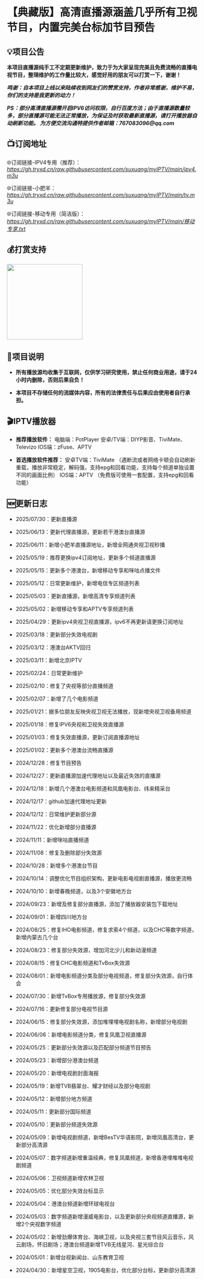 # 【典藏版】高清直播源涵盖几乎所有卫视节目，内置完美台标加节目预告

## 💡项目公告

**本项目直播源纯手工不定期更新维护，致力于为大家呈现完美且免费流畅的直播电视节目，整理维护的工作量比较大，感觉好用的朋友可以打赏一下，谢谢！**

**_鸣谢：自本项目上线以来陆续收到网友们的赞赏支持，作者非常感谢，维护不易，你们的支持是我更新的动力！_**

**_PS：部分高清直播源需开启IPV6访问权限，自行百度方法；由于直播源数量较多，部分直播源可能无法正常播放，为保证及时获取最新直播源，请打开播放器自动刷新功能。
为方便交流沟通特提供作者邮箱：767083096@qq.com_**

## 📺订阅地址

🌐订阅链接-IPV4专用（推荐）：_https://gh.tryxd.cn/raw.githubusercontent.com/suxuang/myIPTV/main/ipv4.m3u_

🌐订阅链接-小肥羊：_https://gh.tryxd.cn/raw.githubusercontent.com/suxuang/myIPTV/main/tv.m3u_

🌐订阅链接-移动专用（简洁版）：_https://gh.tryxd.cn/raw.githubusercontent.com/suxuang/myIPTV/main/移动专享.txt_

## 💰打赏支持
<p>
<img width="200" height="200" src="https://gitee.com/suxuang/logo/raw/master/logo/%E8%B5%9E%E8%B5%8F.png">
</p>

## 📖项目说明

- **所有播放源均收集于互联网，仅供学习研究使用，禁止任何商业用途，请于24小时内删除，否则后果自负！**

- **本项目不存储任何的流媒体内容，所有的法律责任与后果应由使用者自行承担。**

## 🎬IPTV播放器

- **推荐播放软件：**
电脑端：PotPlayer 安卓/TV端：DIYP影音、TiviMate、Televizo IOS端：zFuse、APTV

- **首选播放软件推荐：**
安卓TV端：TiviMate （遇断流或者网络卡顿会自动刷新重载，播放非常稳定，解码强，支持epg和回看功能，支持每个频道单独设置不同的画面比例）
IOS端：APTV （免费版可使用一套配置，支持epg和回看功能）

## 🆕更新日志

- 2025/07/30：更新直播源

- 2025/06/13：更新代理直播源，更新若干港澳台直播源

- 2025/06/11：新增小肥羊直播源地址，新增全网通央视卫视秒播

- 2025/05/19：推荐更换ipv4订阅地址，更新多个频道直播源

- 2025/05/15：更新多个港澳台，新增移动专享和咪咕点播文件

- 2025/05/12：日常更新维护，新增电信专区频道列表

- 2025/05/03：更新直播源，新增高清专享频道列表

- 2025/05/02：新增移动专享和APTV专享频道列表

- 2025/04/29：更新ipv4央视卫视直播源，ipv6不再更新请更换订阅地址

- 2025/03/18：更新部分失效电视剧

- 2025/03/12：港澳台AKTV回归

- 2025/03/11：新增北京IPTV

- 2025/02/24：日常更新维护

- 2025/02/10：修复了央视等部分直播频道

- 2025/02/07：新增了几个电影频道

- 2025/01/21：据多位朋友反映央视卫视无法播放，现新增央视卫视备用频道

- 2025/01/18：修复IPV6央视和卫视失效直播源

- 2025/01/03：修复失效直播源，更新订阅直播源地址

- 2025/01/02：更新多个港澳台流畅直播源

- 2024/12/28：修复节目预告

- 2024/12/27：更新直播源加速代理地址以及最近失效的直播源

- 2024/12/18：新增几个港澳台电影频道和凤凰电影台、纬来精采台

- 2024/12/17：github加速代理地址更新

- 2024/12/12：日常维护更新部分源

- 2024/11/22：优化新增部分直播源

- 2024/11/11：新增咪咕直播频道

- 2024/11/08：修复及删除部分失效源

- 2024/10/28：新增多个港澳台节目

- 2024/10/14：调整优化节目组织架构，更新电影电视剧直播源，播放更流畅

- 2024/10/10：新增春晚频道，以及3个安徽地方台

- 2024/09/23：新增及修复部分直播源，添加了播放器安装包下载地址

- 2024/09/01：新增四川地方台

- 2024/08/25：修复IHO电影频道，修复求索4个频道，以及CHC等数字频道，新增内蒙古几个台

- 2024/08/23：修复部分失效源，增加河北少儿和新动漫频道

- 2024/08/15：修复CHC电影频道和TvBox失效源

- 2024/08/01：新增电影频道分类及部分电视频道，修复部分失效源，自行体会

- 2024/07/30：新增TvBox专用播放源，修复部分失效源

- 2024/07/16：更新修复部分电视节目源

- 2024/06/15：修复部分失效源，添加堆埋埋电视剧名称，新增部分电视剧

- 2024/06/06：新增电影频道分类，修复凤凰卫视直播源

- 2024/05/25：更新部分失效源以及匹配部分频道节目预告
  
- 2024/05/23：新增部分港澳台频道

- 2024/05/20：新增电视剧封面海报

- 2024/05/19：新增TVB翡翠台、耀才财经以及部分电视剧

- 2024/05/12：新增部分地方频道

- 2024/05/11：更新部分国际频道

- 2024/05/10：更新部分频道失效源

- 2024/05/09：新增电视剧频道，新增BesTV华语影院，新增凤凰高清台，更新部分高清源

- 2024/05/07：数字频道新增重温经典，修复凤凰频道，新增香港埋堆堆电视剧频道

- 2024/05/06：卫视频道新增农林卫视

- 2024/05/05：优化部分失效台标显示

- 2024/05/04：港澳台频道新增环球电视台

- 2024/05/03：数字频道新增漫威电影台，以及更新部分央视频道直播源，新增2个央视数字频道

- 2024/05/02：新增劲爆体育台、海峡卫视，以及央视三套节目风云音乐，风云剧场，怀旧剧场；港澳台频道新增TVB无线星河、星光综合台

- 2024/05/01：新增台视新闻台、山东教育卫视

- 2024/04/30：新增星空卫视，1905电影台，优化部分台标，更新部分高清源


